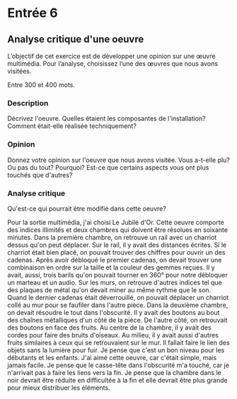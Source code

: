 # Entrée 6
## Analyse critique d'une oeuvre

L’objectif de cet exercice est de développer une opinion sur une œuvre multimédia. Pour l’analyse, choisissez l’une des œuvres que nous avons visitées. 

Entre 300 et 400 mots. 

### Description
Décrivez l'oeuvre. Quelles étaient les composantes de l'installation? Comment était-elle réalisée techniquement? 

### Opinion
Donnez votre opinion sur l'oeuvre que nous avons visitée. Vous a-t-elle plu? Ou pas du tout? Pourquoi? Est-ce que certains aspects vous ont plus touchés que d'autres? 

### Analyse critique
Qu'est-ce qui pourrait être modifié dans cette oeuvre? 

Pour la sortie multimédia, j'ai choisi Le Jubilé d'Or. Cette oeuvre comporte des indices illimités et deux chambres qui doivent être résolues en soixante minutes. Dans la première chambre, on retrouve un rail avec un charriot dessus qu'on peut déplacer. Sur le rail, il y avait des distances écrites. Si le charriot était bien placé, on pouvait trouver des chiffres pour ouvrir un des cadenas. Après avoir débloqué le premier cadenas, on devait trouver une combinaison en ordre sur la taille et la couleur des gemmes reçues. Il y avait, aussi, trois barils qu'on pouvait tourner en 360° pour notre débloquer un marteau et un audio. Sur les murs, on retrouve d'autres indices tel que des plaques de métal qu'on devait miner au même rythme que le son. Quand le dernier cadenas était déverrouillé, on pouvait déplacer un charriot collé au mur pour se faufiler dans l'autre pièce. Dans la deuxième chambre, on devait résoudre le tout dans l'obscurité. Il y avait des boutons au bout des chaînes métalliques d'un côté de la pièce. De l'autre côté, on retrouvait des boutons en face des fruits. Au centre de la chambre, il y avait des cordes pour faire des bruits d'oiseaux. Au milieu, il y avait aussi d'autres fruits similaires à ceux qui se retrouvaient sur le mur. Il fallait faire le lien des objets sans la lumière pour fuir.
Je pense que c'est un bon niveau pour les débutants et les enfants. J'ai aimé cette oeuvre, car c'était simple, mais jamais facile. Je pense que le casse-tête dans l'obscurité m'a touché, car je n'arrivait pas à faire les liens vers la fin.
Je pense que la chambre dans le noir devrait être réduite en difficultée à la fin et elle devrait être plus grande pour mieux distribuer les éléments.
